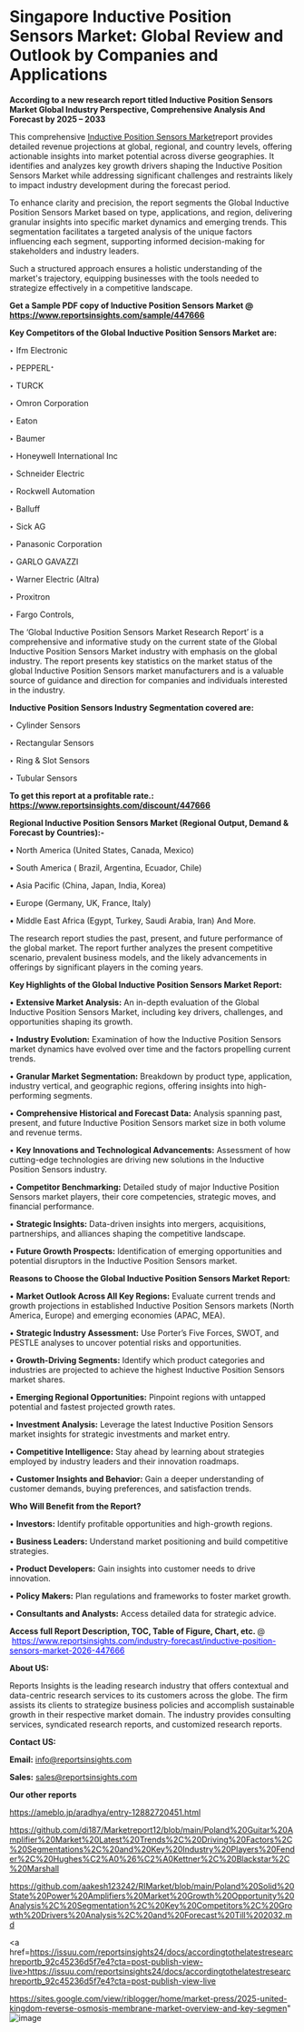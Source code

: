 # Singapore Inductive Position Sensors Market: Global Review and Outlook by Companies and Applications

<strong>According to a new research report titled Inductive Position Sensors Market Global Industry Perspective, Comprehensive Analysis And Forecast by 2025 – 2033</strong>

This comprehensive <a href=https://www.reportsinsights.com/sample/447666>Inductive Position Sensors Market</a>report provides detailed revenue projections at global, regional, and country levels, offering actionable insights into market potential across diverse geographies. It identifies and analyzes key growth drivers shaping the Inductive Position Sensors Market while addressing significant challenges and restraints likely to impact industry development during the forecast period.

To enhance clarity and precision, the report segments the Global Inductive Position Sensors Market based on type, applications, and region, delivering granular insights into specific market dynamics and emerging trends. This segmentation facilitates a targeted analysis of the unique factors influencing each segment, supporting informed decision-making for stakeholders and industry leaders.

Such a structured approach ensures a holistic understanding of the market's trajectory, equipping businesses with the tools needed to strategize effectively in a competitive landscape.

<strong>Get a Sample PDF copy of Inductive Position Sensors Market </strong><strong>@<a href=https://www.reportsinsights.com/sample/447666 style=color:#0000ff;> https://www.reportsinsights.com/sample/447666</a></strong></font>

<strong>Key Competitors of the Global Inductive Position Sensors Market are:</strong>

‣ Ifm Electronic

‣ PEPPERLᕀ

‣ TURCK

‣ Omron Corporation

‣ Eaton

‣ Baumer

‣ Honeywell International Inc

‣ Schneider Electric

‣ Rockwell Automation

‣ Balluff

‣ Sick AG

‣ Panasonic Corporation

‣ GARLO GAVAZZI

‣ Warner Electric (Altra)

‣ Proxitron

‣ Fargo Controls,

The ‘Global Inductive Position Sensors Market Research Report’ is a comprehensive and informative study on the current state of the Global Inductive Position Sensors Market industry with emphasis on the global industry. The report presents key statistics on the market status of the global Inductive Position Sensors market manufacturers and is a valuable source of guidance and direction for companies and individuals interested in the industry.

<strong>Inductive Position Sensors Industry Segmentation covered are:</strong>

‣ Cylinder Sensors

‣ Rectangular Sensors

‣ Ring & Slot Sensors

‣ Tubular Sensors

<strong>To get this report at a profitable rate.: <a href=https://www.reportsinsights.com/discount/447666 style=color:#0000ff;>https://www.reportsinsights.com/discount/447666</a></strong></font>

<strong>Regional Inductive Position Sensors Market (Regional Output, Demand &amp; Forecast by Countries):-</strong>

• North America (United States, Canada, Mexico)

• South America ( Brazil, Argentina, Ecuador, Chile)

• Asia Pacific (China, Japan, India, Korea)

• Europe (Germany, UK, France, Italy)

• Middle East Africa (Egypt, Turkey, Saudi Arabia, Iran) And More.

The research report studies the past, present, and future performance of the global market. The report further analyzes the present competitive scenario, prevalent business models, and the likely advancements in offerings by significant players in the coming years.

<strong>Key Highlights of the Global Inductive Position Sensors Market Report:</strong>

• <strong>Extensive Market Analysis:</strong> An in-depth evaluation of the Global Inductive Position Sensors Market, including key drivers, challenges, and opportunities shaping its growth.

• <strong>Industry Evolution:</strong> Examination of how the Inductive Position Sensors market dynamics have evolved over time and the factors propelling current trends.

• <strong>Granular Market Segmentation:</strong> Breakdown by product type, application, industry vertical, and geographic regions, offering insights into high-performing segments.

• <strong>Comprehensive Historical and Forecast Data:</strong> Analysis spanning past, present, and future Inductive Position Sensors market size in both volume and revenue terms.

• <strong>Key Innovations and Technological Advancements:</strong> Assessment of how cutting-edge technologies are driving new solutions in the Inductive Position Sensors industry.

• <strong>Competitor Benchmarking:</strong> Detailed study of major Inductive Position Sensors market players, their core competencies, strategic moves, and financial performance.

• <strong>Strategic Insights:</strong> Data-driven insights into mergers, acquisitions, partnerships, and alliances shaping the competitive landscape.

• <strong>Future Growth Prospects:</strong> Identification of emerging opportunities and potential disruptors in the Inductive Position Sensors market.

<strong>Reasons to Choose the Global Inductive Position Sensors Market Report:</strong>

• <strong>Market Outlook Across All Key Regions:</strong> Evaluate current trends and growth projections in established Inductive Position Sensors markets (North America, Europe) and emerging economies (APAC, MEA).

• <strong>Strategic Industry Assessment:</strong> Use Porter’s Five Forces, SWOT, and PESTLE analyses to uncover potential risks and opportunities.

• <strong>Growth-Driving Segments:</strong> Identify which product categories and industries are projected to achieve the highest Inductive Position Sensors market shares.

• <strong>Emerging Regional Opportunities:</strong> Pinpoint regions with untapped potential and fastest projected growth rates.

• <strong>Investment Analysis:</strong> Leverage the latest Inductive Position Sensors market insights for strategic investments and market entry.

• <strong>Competitive Intelligence:</strong> Stay ahead by learning about strategies employed by industry leaders and their innovation roadmaps.

• <strong>Customer Insights and Behavior:</strong> Gain a deeper understanding of customer demands, buying preferences, and satisfaction trends.

<strong>Who Will Benefit from the Report?</strong>

• <strong>Investors:</strong> Identify profitable opportunities and high-growth regions.

• <strong>Business Leaders:</strong> Understand market positioning and build competitive strategies.

• <strong>Product Developers:</strong> Gain insights into customer needs to drive innovation.

• <strong>Policy Makers:</strong> Plan regulations and frameworks to foster market growth.

• <strong>Consultants and Analysts:</strong> Access detailed data for strategic advice.
</ul>
<strong>Access full Report Description, TOC, Table of Figure, Chart, etc. </strong>@  <a href=https://www.reportsinsights.com/industry-forecast/inductive-position-sensors-market-2026-447666 style=color:#0000ff;>https://www.reportsinsights.com/industry-forecast/inductive-position-sensors-market-2026-447666</a></font>

<strong><strong>About US</strong>:</strong>

Reports Insights is the leading research industry that offers contextual and data-centric research services to its customers across the globe. The firm assists its clients to strategize business policies and accomplish sustainable growth in their respective market domain. The industry provides consulting services, syndicated research reports, and customized research reports.

<strong>Contact US:</strong>

<p class=""""><b>Email:</b> <a href=mailto:info@reportsinsights.com>info@reportsinsights.com</a></p>
<p class=""""><b>Sales:</b> <a href=mailto:sales@reportsinsights.com>sales@reportsinsights.com</a></p>

<strong>Our other reports</strong>

<a href=https://ameblo.jp/aradhya/entry-12882720451.html>https://ameblo.jp/aradhya/entry-12882720451.html</a>

<a href=https://github.com/di187/Marketreport12/blob/main/Poland%20Guitar%20Amplifier%20Market%20Latest%20Trends%2C%20Driving%20Factors%2C%20Segmentations%2C%20and%20Key%20Industry%20Players%20Fender%2C%20Hughes%C2%A0%26%C2%A0Kettner%2C%20Blackstar%2C%20Marshall>https://github.com/di187/Marketreport12/blob/main/Poland%20Guitar%20Amplifier%20Market%20Latest%20Trends%2C%20Driving%20Factors%2C%20Segmentations%2C%20and%20Key%20Industry%20Players%20Fender%2C%20Hughes%C2%A0%26%C2%A0Kettner%2C%20Blackstar%2C%20Marshall</a>

<a href=https://github.com/aakesh123242/RIMarket/blob/main/Poland%20Solid%20State%20Power%20Amplifiers%20Market%20Growth%20Opportunity%20Analysis%2C%20Segmentation%2C%20Key%20Competitors%2C%20Growth%20Drivers%20Analysis%2C%20and%20Forecast%20Till%202032.md>https://github.com/aakesh123242/RIMarket/blob/main/Poland%20Solid%20State%20Power%20Amplifiers%20Market%20Growth%20Opportunity%20Analysis%2C%20Segmentation%2C%20Key%20Competitors%2C%20Growth%20Drivers%20Analysis%2C%20and%20Forecast%20Till%202032.md</a>

<a href=https://issuu.com/reportsinsights24/docs/accordingtothelatestresearchreportb_92c45236d5f7e4?cta=post-publish-view-live>https://issuu.com/reportsinsights24/docs/accordingtothelatestresearchreportb_92c45236d5f7e4?cta=post-publish-view-live</a>

<a href=https://sites.google.com/view/riblogger/home/market-press/2025-united-kingdom-reverse-osmosis-membrane-market-overview-and-key-segmen>https://sites.google.com/view/riblogger/home/market-press/2025-united-kingdom-reverse-osmosis-membrane-market-overview-and-key-segmen</a>"
![image](https://github.com/user-attachments/assets/5bb2dafd-aeac-4b3d-a7de-d18f931395c5)
